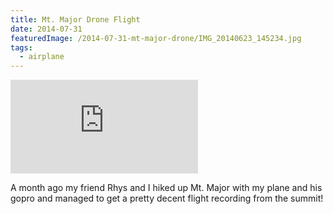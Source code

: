 ```yaml
---
title: Mt. Major Drone Flight
date: 2014-07-31
featuredImage: /2014-07-31-mt-major-drone/IMG_20140623_145234.jpg
tags:
  - airplane
---
```


<iframe src="http://www.youtube.com/embed/Ak_TNK0fq_M" frameborder="0" allowfullscreen></iframe>

A month ago my friend Rhys and I hiked up Mt. Major with my plane and his gopro and managed to get a pretty decent flight recording from the summit!
